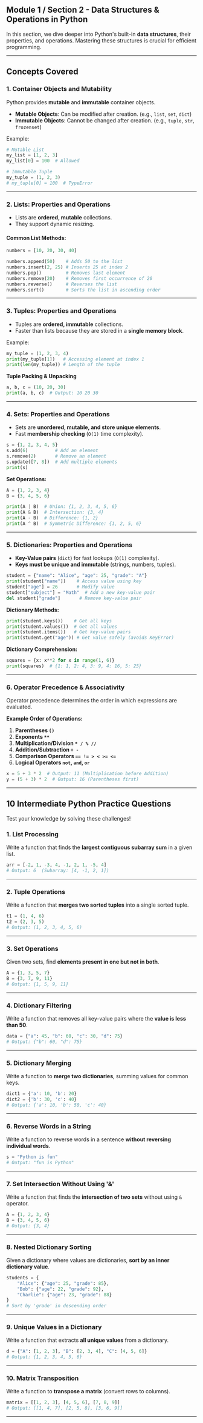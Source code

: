 ## **Module 1 / Section 2 - Data Structures & Operations in Python**  
In this section, we dive deeper into Python's built-in **data structures**, their properties, and operations. Mastering these structures is crucial for efficient programming.

---

## **Concepts Covered**

### **1. Container Objects and Mutability**
Python provides **mutable** and **immutable** container objects.

- **Mutable Objects**: Can be modified after creation. (e.g., `list`, `set`, `dict`)
- **Immutable Objects**: Cannot be changed after creation. (e.g., `tuple`, `str`, `frozenset`)

Example:
```python
# Mutable List
my_list = [1, 2, 3]
my_list[0] = 100  # Allowed

# Immutable Tuple
my_tuple = (1, 2, 3)
# my_tuple[0] = 100  # TypeError
```

---

### **2. Lists: Properties and Operations**
- Lists are **ordered, mutable** collections.
- They support dynamic resizing.

#### **Common List Methods:**
```python
numbers = [10, 20, 30, 40]

numbers.append(50)    # Adds 50 to the list
numbers.insert(2, 25) # Inserts 25 at index 2
numbers.pop()         # Removes last element
numbers.remove(20)    # Removes first occurrence of 20
numbers.reverse()     # Reverses the list
numbers.sort()        # Sorts the list in ascending order
```

---

### **3. Tuples: Properties and Operations**
- Tuples are **ordered, immutable** collections.
- Faster than lists because they are stored in a **single memory block**.

Example:
```python
my_tuple = (1, 2, 3, 4)
print(my_tuple[1])   # Accessing element at index 1
print(len(my_tuple)) # Length of the tuple
```

**Tuple Packing & Unpacking**
```python
a, b, c = (10, 20, 30)
print(a, b, c)  # Output: 10 20 30
```

---

### **4. Sets: Properties and Operations**
- Sets are **unordered, mutable, and store unique elements**.
- Fast **membership checking** (`O(1)` time complexity).

```python
s = {1, 2, 3, 4, 5}
s.add(6)          # Add an element
s.remove(2)       # Remove an element
s.update([7, 8])  # Add multiple elements
print(s)
```

**Set Operations:**
```python
A = {1, 2, 3, 4}
B = {3, 4, 5, 6}

print(A | B)  # Union: {1, 2, 3, 4, 5, 6}
print(A & B)  # Intersection: {3, 4}
print(A - B)  # Difference: {1, 2}
print(A ^ B)  # Symmetric Difference: {1, 2, 5, 6}
```

---

### **5. Dictionaries: Properties and Operations**
- **Key-Value pairs** (`dict`) for fast lookups (`O(1)` complexity).
- **Keys must be unique and immutable** (strings, numbers, tuples).

```python
student = {"name": "Alice", "age": 25, "grade": "A"}
print(student["name"])    # Access value using key
student["age"] = 26       # Modify value
student["subject"] = "Math"  # Add a new key-value pair
del student["grade"]       # Remove key-value pair
```

**Dictionary Methods:**
```python
print(student.keys())    # Get all keys
print(student.values())  # Get all values
print(student.items())   # Get key-value pairs
print(student.get("age")) # Get value safely (avoids KeyError)
```

**Dictionary Comprehension:**
```python
squares = {x: x**2 for x in range(1, 6)}
print(squares)  # {1: 1, 2: 4, 3: 9, 4: 16, 5: 25}
```

---

### **6. Operator Precedence & Associativity**
Operator precedence determines the order in which expressions are evaluated.

**Example Order of Operations:**
1. **Parentheses `()`**
2. **Exponents `**`**
3. **Multiplication/Division `* / % //`**
4. **Addition/Subtraction `+ -`**
5. **Comparison Operators `== != > < >= <=`**
6. **Logical Operators `not`, `and`, `or`**

```python
x = 5 + 3 * 2  # Output: 11 (Multiplication before Addition)
y = (5 + 3) * 2  # Output: 16 (Parentheses first)
```

---

## **10 Intermediate Python Practice Questions**
Test your knowledge by solving these challenges!

### **1. List Processing**
Write a function that finds the **largest contiguous subarray sum** in a given list.
```python
arr = [-2, 1, -3, 4, -1, 2, 1, -5, 4]
# Output: 6  (Subarray: [4, -1, 2, 1])
```

---

### **2. Tuple Operations**
Write a function that **merges two sorted tuples** into a single sorted tuple.
```python
t1 = (1, 4, 6)
t2 = (2, 3, 5)
# Output: (1, 2, 3, 4, 5, 6)
```

---

### **3. Set Operations**
Given two sets, find **elements present in one but not in both**.

```python
A = {1, 3, 5, 7}
B = {3, 7, 9, 11}
# Output: {1, 5, 9, 11}
```

---

### **4. Dictionary Filtering**
Write a function that removes all key-value pairs where the **value is less than 50**.
```python
data = {"a": 45, "b": 60, "c": 30, "d": 75}
# Output: {"b": 60, "d": 75}
```

---

### **5. Dictionary Merging**
Write a function to **merge two dictionaries**, summing values for common keys.

```python
dict1 = {'a': 10, 'b': 20}
dict2 = {'b': 30, 'c': 40}
# Output: {'a': 10, 'b': 50, 'c': 40}
```

---

### **6. Reverse Words in a String**
Write a function to reverse words in a sentence **without reversing individual words**.
```python
s = "Python is fun"
# Output: "fun is Python"
```

---

### **7. Set Intersection Without Using '&'**
Write a function that finds the **intersection of two sets** without using `&` operator.
```python
A = {1, 2, 3, 4}
B = {3, 4, 5, 6}
# Output: {3, 4}
```

---

### **8. Nested Dictionary Sorting**
Given a dictionary where values are dictionaries, **sort by an inner dictionary value**.

```python
students = {
    "Alice": {"age": 25, "grade": 85},
    "Bob": {"age": 22, "grade": 92},
    "Charlie": {"age": 23, "grade": 88}
}
# Sort by 'grade' in descending order
```

---

### **9. Unique Values in a Dictionary**
Write a function that extracts **all unique values** from a dictionary.

```python
d = {"A": [1, 2, 3], "B": [2, 3, 4], "C": [4, 5, 6]}
# Output: {1, 2, 3, 4, 5, 6}
```

---

### **10. Matrix Transposition**
Write a function to **transpose a matrix** (convert rows to columns).

```python
matrix = [[1, 2, 3], [4, 5, 6], [7, 8, 9]]
# Output: [[1, 4, 7], [2, 5, 8], [3, 6, 9]]
```

---

